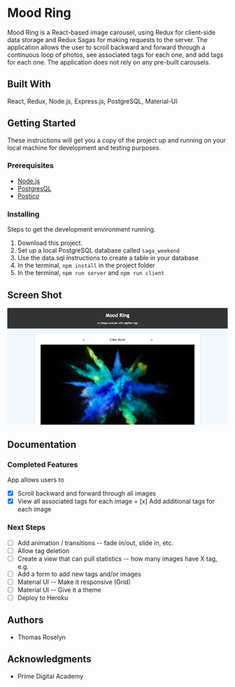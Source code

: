 
# Mood Ring

Mood Ring is a React-based image carousel, using Redux for client-side data storage and Redux Sagas for making requests to the server. The application allows the user to scroll backward and forward through a continuous loop of photos, see associated tags for each one, and add tags for each one. The application does not rely on any pre-built carousels.

## Built With

React, Redux, Node.js, Express.js, PostgreSQL, Material-UI

## Getting Started

These instructions will get you a copy of the project up and running on your local machine for development and testing purposes.

### Prerequisites

- [Node.js](https://nodejs.org/en/)
- [PostgresQL](https://www.postgresql.org/)
- [Postico](https://eggerapps.at/postico/)

### Installing

Steps to get the development environment running.

1. Download this project.
2. Set up a local PostgreSQL database called `saga_weekend`
3. Use the data.sql instructions to create a table in your database
4. In the terminal, `npm install` in the project folder
5. In the terminal, `npm run server` and `npm run client`

## Screen Shot

![Mood Ring Screenshot](public/images/mood-ring-screenshot.png)

## Documentation

### Completed Features

App allows users to

- [x] Scroll backward and forward through all images
- [x] View all associated tags for each image
= [x] Add additional tags for each image

### Next Steps

- [ ] Add animation / transitions -- fade in/out, slide in, etc.
- [ ] Allow tag deletion
- [ ] Create a view that can pull statistics -- how many images have X tag, e.g.
- [ ] Add a form to add new tags and/or images
- [ ] Material UI -- Make it responsive (Grid)
- [ ] Material UI -- Give it a theme
- [ ] Deploy to Heroku

## Authors

* Thomas Roselyn

## Acknowledgments

* Prime Digital Academy